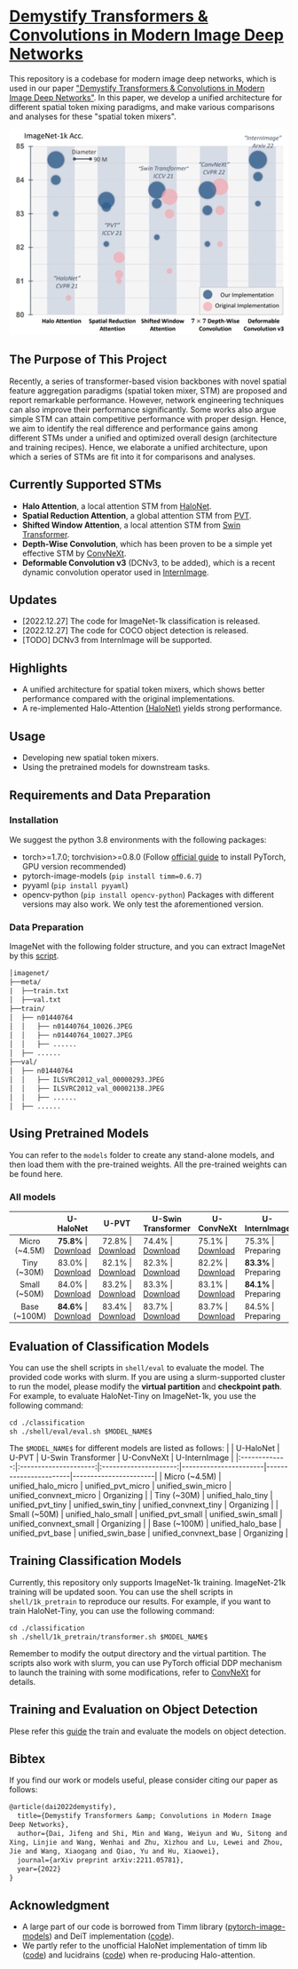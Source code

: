 # [Demystify Transformers & Convolutions in Modern Image Deep Networks](https://arxiv.org/abs/2211.05781)

This repository is a codebase for modern image deep networks, which is used in our paper ["Demystify Transformers & Convolutions in Modern Image Deep Networks"](https://arxiv.org/abs/2211.05781). In this paper, we develop a unified architecture for different spatial token mixing paradigms, and make various comparisons and analyses for these "spatial token mixers". 

![Figure1](figures/stm-evaluation.png) 

## The Purpose of This Project
 Recently, a series of transformer-based vision backbones with novel spatial feature aggregation paradigms (spatial token mixer, STM) are proposed and report remarkable performance. However, network engineering techniques can also improve their performance significantly. Some works also argue simple STM can attain competitive performance with proper design. Hence, we aim to identify the real difference and performance gains among different STMs under a unified and optimized overall design (architecture and training recipes). Hence, we elaborate a unified architecture, upon which a series of STMs are fit into it for comparisons and analyses.

## Currently Supported STMs
+ **Halo Attention**, a local attention STM from [HaloNet](https://openaccess.thecvf.com/content/CVPR2021/html/Vaswani_Scaling_Local_Self-Attention_for_Parameter_Efficient_Visual_Backbones_CVPR_2021_paper.html).
+ **Spatial Reduction Attention**, a global attention STM from [PVT](https://github.com/whai362/PVT).
+ **Shifted Window Attention**, a local attention STM from [Swin Transformer](https://github.com/microsoft/Swin-Transformer).
+ **Depth-Wise Convolution**, which has been proven to be a simple yet effective STM by [ConvNeXt](https://github.com/facebookresearch/ConvNeXt).
+ **Deformable Convolution v3** (DCNv3, to be added), which is a recent dynamic convolution operator used in [InternImage](https://github.com/OpenGVLab/InternImage).


## Updates
+ [2022.12.27] The code for ImageNet-1k classification is released.
+ [2022.12.27] The code for COCO object detection is released.
+ [TODO] DCNv3 from InternImage will be supported.

## Highlights
+ A unified architecture for spatial token mixers, which shows better performance compared with the original implementations.
+ A re-implemented Halo-Attention [(HaloNet)](https://openaccess.thecvf.com/content/CVPR2021/html/Vaswani_Scaling_Local_Self-Attention_for_Parameter_Efficient_Visual_Backbones_CVPR_2021_paper.html) yields strong performance.

## Usage
+ Developing new spatial token mixers.
+ Using the pretrained models for downstream tasks.

## Requirements and Data Preparation
### Installation
We suggest the python 3.8 environments with the following packages:
+ torch>=1.7.0; torchvision>=0.8.0 (Follow [official guide](https://pytorch.org/) to install PyTorch, GPU version recommended)
+ pytorch-image-models (`pip install timm=0.6.7`)
+ pyyaml (`pip install pyyaml`)
+ opencv-python (`pip install opencv-python`)
Packages with different versions may also work. We only test the aforementioned version.

### Data Preparation
ImageNet with the following folder structure, and you can extract ImageNet by this [script](https://gist.github.com/BIGBALLON/8a71d225eff18d88e469e6ea9b39cef4).

```
│imagenet/
├──meta/
|  ├──train.txt
│  ├──val.txt
├──train/
│  ├── n01440764
│  │   ├── n01440764_10026.JPEG
│  │   ├── n01440764_10027.JPEG
│  │   ├── ......
│  ├── ......
├──val/
│  ├── n01440764
│  │   ├── ILSVRC2012_val_00000293.JPEG
│  │   ├── ILSVRC2012_val_00002138.JPEG
│  │   ├── ......
│  ├── ......
```

## Using Pretrained Models
You can refer to the ``models`` folder to create any stand-alone models, and then load them with the pre-trained weights. All the pre-trained weights can be found here.

### All models
|               |        U-HaloNet        |          U-PVT          | U-Swin Transformer         | U-ConvNeXt              | U-InternImage           |
|:-------------:|:---------------------:|:---------------------:|-----------------------|-----------------------|-----------------------|
| Micro (~4.5M) | **75.8%** \| [Download](https://github.com/OpenGVLab/STM-Evaluation/releases/download/cls-ckpt/unified_halonet_micro.pth) | 72.8% \| [Download](https://github.com/OpenGVLab/STM-Evaluation/releases/download/cls-ckpt/unified_pvt_micro.pth) | 74.4% \| [Download](https://github.com/OpenGVLab/STM-Evaluation/releases/download/cls-ckpt/unified_swin_micro.pth) | 75.1% \| [Download](https://github.com/OpenGVLab/STM-Evaluation/releases/download/cls-ckpt/unified_convnext_micro.pth) | 75.3% \| Preparing |
|  Tiny (~30M)  | 83.0% \| [Download](https://github.com/OpenGVLab/STM-Evaluation/releases/download/cls-ckpt/unified_halonet_tiny.pth) | 82.1% \| [Download](https://github.com/OpenGVLab/STM-Evaluation/releases/download/cls-ckpt/unified_pvt_tiny.pth) | 82.3% \| [Download](https://github.com/OpenGVLab/STM-Evaluation/releases/download/cls-ckpt/unified_swin_tiny.pth) | 82.2% \| [Download](https://github.com/OpenGVLab/STM-Evaluation/releases/download/cls-ckpt/unified_convnext_tiny.pth) | **83.3%** \| Preparing |
| Small (~50M)  | 84.0% \| [Download](https://github.com/OpenGVLab/STM-Evaluation/releases/download/cls-ckpt/unified_halonet_small.pth) | 83.2% \| [Download](https://github.com/OpenGVLab/STM-Evaluation/releases/download/cls-ckpt/unified_pvt_small.pth) | 83.3% \| [Download](https://github.com/OpenGVLab/STM-Evaluation/releases/download/cls-ckpt/unified_swin_small.pth) | 83.1% \| [Download](https://github.com/OpenGVLab/STM-Evaluation/releases/download/cls-ckpt/unified_convnext_small.pth) | **84.1%** \| Preparing |
| Base (~100M)  | **84.6%** \| [Download](https://github.com/OpenGVLab/STM-Evaluation/releases/download/cls-ckpt/unified_halonet_base.pth) | 83.4% \| [Download](https://github.com/OpenGVLab/STM-Evaluation/releases/download/cls-ckpt/unified_pvt_base.pth) | 83.7% \| [Download](https://github.com/OpenGVLab/STM-Evaluation/releases/download/cls-ckpt/unified_swin_base.pth) | 83.7% \| [Download](https://github.com/OpenGVLab/STM-Evaluation/releases/download/cls-ckpt/unified_convnext_base.pth) | 84.5% \| Preparing |

<!--
The detailed complexity and accuracy of each model are listed below. Note that the original accuracy denotes the reported accuracy of their official paper and implementation. We fit their spatial token mixers into our unified architecture.


### HaloNet
| Scale | #Params (M) | GMACs | Acc. (Our Implementation) | Acc. (Original) | Checkpoint |
|:-----:|:-----------:|:-----:|:-------------------------:|:---------------:|:----------:|
| Micro |     4.4     |  0.71 |            74.4           |        --       |  [Download](xx)  |
|  Tiny |     31.5    |  4.91 |            82.3           |                 |  [Download](xx)  |
| Small |     52.9    |  9.18 |            83.3           |                 |  [Download](xx)  |
|  Base |     93.4    | 16.18 |            83.7           |                 |  [Download](xx)  |

### PVT
| Scale | #Params (M) | GMACs | Acc. (Our Implementation) | Acc. (Original) | Checkpoint |
|:-----:|:-----------:|:-----:|:-------------------------:|:---------------:|:----------:|
| Micro |     4.4     |  0.71 |            74.4           |        --       |  [Download](xx)  |
|  Tiny |     31.5    |  4.91 |            82.3           |                 |  [Download](xx)  |
| Small |     52.9    |  9.18 |            83.3           |                 |  [Download](xx)  |
|  Base |     93.4    | 16.18 |            83.7           |                 |  [Download](xx)  |

### Swin Transformer
| Scale | #Params (M) | GMACs | Acc. (Our Implementation) | Acc. (Original) | Checkpoint |
|:-----:|:-----------:|:-----:|:-------------------------:|:---------------:|:----------:|
| Micro |     4.4     |  0.71 |            74.4           |        --       |  [Download](xx)  |
|  Tiny |     31.5    |  4.91 |            82.3           |                 |  [Download](xx)  |
| Small |     52.9    |  9.18 |            83.3           |                 |  [Download](xx)  |
|  Base |     93.4    | 16.18 |            83.7           |                 |  [Download](xx)  |

### ConvNeXt
| Scale | #Params (M) | GMACs | Acc. (Our Implementation) | Acc. (Original) | Checkpoint |
|:-----:|:-----------:|:-----:|:-------------------------:|:---------------:|:----------:|
| Micro |     4.4     |  0.71 |            74.4           |        --       |  [Download](xx)  |
|  Tiny |     31.5    |  4.91 |            82.3           |                 |  [Download](xx)  |
| Small |     52.9    |  9.18 |            83.3           |                 |  [Download](xx)  |
|  Base |     93.4    | 16.18 |            83.7           |                 |  [Download](xx)  |

### InternImage
| Scale | #Params (M) | GMACs | Acc. (Our Implementation) | Acc. (Original) | Checkpoint |
|:-----:|:-----------:|:-----:|:-------------------------:|:---------------:|:----------:|
| Micro |     4.4     |  0.71 |            74.4           |        --       |  [Download](xx)  |
|  Tiny |     31.5    |  4.91 |            82.3           |                 |  [Download](xx)  |
| Small |     52.9    |  9.18 |            83.3           |                 |  [Download](xx)  |
|  Base |     93.4    | 16.18 |            83.7           |                 |  [Download](xx)  |
-->


## Evaluation of Classification Models
You can use the shell scripts in `shell/eval` to evaluate the model. The provided code works with slurm. If you are using a slurm-supported cluster to run the model, please modify the **virtual partition** and **checkpoint path**. For example, to evaluate HaloNet-Tiny on ImageNet-1k, you use the following command:
```
cd ./classification
sh ./shell/eval/eval.sh $MODEL_NAME$
```
The `$MODEL_NAME$` for different models are listed as follows:
|               |        U-HaloNet        |          U-PVT          | U-Swin Transformer                  | U-ConvNeXt              | U-InternImage           |
|:-------------:|:---------------------:|:---------------------:|-----------------------|-----------------------|-----------------------|
| Micro (~4.5M) | unified_halo_micro    | unified_pvt_micro    | unified_swin_micro    | unified_convnext_micro    | Organizing |
|  Tiny (~30M)  |  unified_halo_tiny    | unified_pvt_tiny    | unified_swin_tiny    | unified_convnext_tiny    | Organizing |
| Small (~50M)  | unified_halo_small    | unified_pvt_small    | unified_swin_small    | unified_convnext_small    | Organizing |
| Base (~100M)  |  unified_halo_base    | unified_pvt_base    | unified_swin_base    | unified_convnext_base    | Organizing |

## Training Classification Models
Currently, this repository only supports ImageNet-1k training. ImageNet-21k training will be updated soon. You can use the shell scripts in ```shell/1k_pretrain``` to reproduce our results. For example, if you want to train HaloNet-Tiny, you can use the following command:
```
cd ./classification
sh ./shell/1k_pretrain/transformer.sh $MODEL_NAME$
```
Remember to modify the output directory and the virtual partition. The scripts also work with slurm, you can use PyTorch official DDP mechanism to launch the training with some modifications, refer to [ConvNeXt](https://github.com/facebookresearch/ConvNeXt) for details.


## Training and Evaluation on Object Detection
Plese refer this [guide](detection/readme.md) the train and evaluate the models on object detection. 

## Bibtex
If you find our work or models useful, please consider citing our paper as follows:
```
@article(dai2022demystify),
  title={Demystify Transformers &amp; Convolutions in Modern Image Deep Networks},
  author={Dai, Jifeng and Shi, Min and Wang, Weiyun and Wu, Sitong and Xing, Linjie and Wang, Wenhai and Zhu, Xizhou and Lu, Lewei and Zhou, Jie and Wang, Xiaogang and Qiao, Yu and Hu, Xiaowei},
  journal={arXiv preprint arXiv:2211.05781},
  year={2022}
}
```

## Acknowledgment
+ A large part of our code is borrowed from Timm library ([pytorch-image-models](https://github.com/rwightman/pytorch-image-models)) and DeiT implementation ([code](https://github.com/facebookresearch/deit)).
+ We partly refer to the unofficial HaloNet implementation of timm lib ([code](https://github.com/rwightman/pytorch-image-models)) and lucidrains ([code](https://github.com/lucidrains/halonet-pytorch)) when re-producing Halo-attention.
